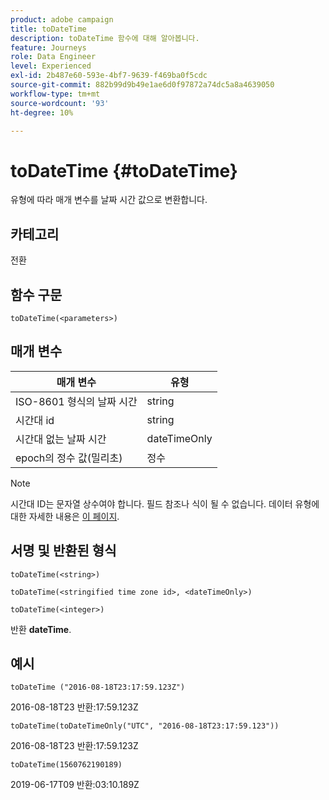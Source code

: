 ```yaml
---
product: adobe campaign
title: toDateTime
description: toDateTime 함수에 대해 알아봅니다.
feature: Journeys
role: Data Engineer
level: Experienced
exl-id: 2b487e60-593e-4bf7-9639-f469ba0f5cdc
source-git-commit: 882b99d9b49e1ae6d0f97872a74dc5a8a4639050
workflow-type: tm+mt
source-wordcount: '93'
ht-degree: 10%

---
```


# toDateTime {#toDateTime}

유형에 따라 매개 변수를 날짜 시간 값으로 변환합니다.

## 카테고리

전환

## 함수 구문

`toDateTime(<parameters>)`

## 매개 변수

| 매개 변수 | 유형 |
|-----------|------------------|
| ISO-8601 형식의 날짜 시간 | string |
| 시간대 id | string |
| 시간대 없는 날짜 시간 | dateTimeOnly |
| epoch의 정수 값(밀리초) | 정수 |

>[!NOTE]
>
>시간대 ID는 문자열 상수여야 합니다. 필드 참조나 식이 될 수 없습니다. 데이터 유형에 대한 자세한 내용은 [이 페이지](../expression/data-types.md).

## 서명 및 반환된 형식

`toDateTime(<string>)`

`toDateTime(<stringified time zone id>, <dateTimeOnly>)`

`toDateTime(<integer>)`

반환 **dateTime**.

<!--`toDateTime(<year>,<month>,<dayOfMonth>,<hour>,<minute>,<second>)`

Returns a date time with default time zone UTC.

`toDateTime(<year>,<month>,<dayOfMonth>)`
`toDateTime(<stringified timeZone>,<year>,<month>,<dayOfMonth>)`
`toDateTime(<timeZone>,<year>,<month>,<dayOfMonth>)`

Return a datetime where hour, minute and second set to 0.

`toDateTime(<stringified timeZone>,<year>,<month>,<dayOfMonth>,<hour>,<minute>,<second>)`
`toDateTime(<string>)`
`toDateTime(<string>,<integer>)`
`toDateTime(<stringified timeZone>,<dateTimeOnly)`

`toDateTime(<timeZone>,<integer>)`

Return a datetime.

-->

## 예시

`toDateTime ("2016-08-18T23:17:59.123Z")`

2016-08-18T23 반환:17:59.123Z

`toDateTime(toDateTimeOnly("UTC", "2016-08-18T23:17:59.123"))`

2016-08-18T23 반환:17:59.123Z

`toDateTime(1560762190189)`

2019-06-17T09 반환:03:10.189Z

<!--`toDateTime ("2016-08-18T23:17:59.123", "UTC")`

Returns 2016-08-18T23:17:59.123Z.

`toDateTime("Z",2016,8,18,23,17,59)`

Returns 2016-08-18T23:17:59.000Z.

`toDateTime("Z",2016,8,18)`

Returns 2016-08-18T00:00:00.000Z.-->
